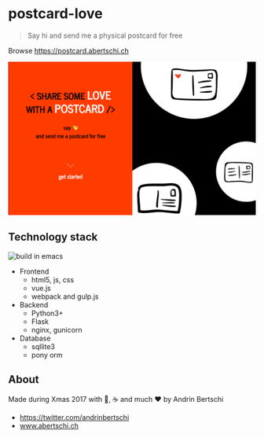 # postcard-love
> Say hi and send me a physical postcard for free

Browse https://postcard.abertschi.ch  

<img src='./.assets/img1.png' widht=200/>

## Technology stack
![build in emacs](https://img.shields.io/badge/built%20with-emacs-orange.svg)  

- Frontend
  + html5, js, css
  + vue.js
  + webpack and gulp.js
- Backend
  + Python3+
  + Flask
  + nginx, gunicorn
- Database
  + sqllite3
  + pony orm

## About
Made during Xmas 2017 with 🥛, ☕️ and much ❤️ by Andrin Bertschi

- https://twitter.com/andrinbertschi
- www.abertschi.ch
